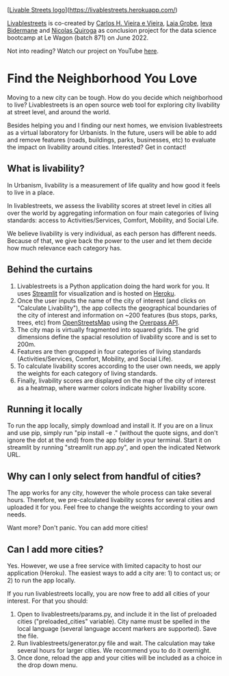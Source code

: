 [[Livable Streets logo](https://github.com/chvieira2/livablestreets/blob/master/livablestreets_logo.png)](https://livablestreets.herokuapp.com/)

[Livablestreets](https://livablestreets.herokuapp.com/) is co-created by [Carlos H. Vieira e Vieira](https://github.com/chvieira2), [Laia Grobe](https://github.com/Laiagdla), [Ieva Bidermane](https://github.com/ievabi) and [Nicolas Quiroga](https://github.com/nicoquiroga941) as conclusion project for the data science bootcamp at Le Wagon (batch 871) on June 2022.


Not into reading? Watch our project on YouTube [here](www.youtube.com).


# Find the Neighborhood You Love
Moving to a new city can be tough. How do you decide which neighborhood to live? Livablestreets is an open source web tool for exploring city livability at street level, and around the world.

Besides helping you and I finding our next homes, we envision livablestreets as a virtual laboratory for Urbanists. In the future, users will be able to add and remove features (roads, buildings, parks, businesses, etc) to evaluate the impact on livability around cities. Interested? Get in contact!



## What is livability?
In Urbanism, livability is a measurement of life quality and how good it feels to live in a place.

In livablestreets, we assess the livability scores at street level in cities all over the world by aggregating information on four main categories of living standards: access to Activities/Services, Comfort, Mobility, and Social Life.

We believe livability is very individual, as each person has different needs. Because of that, we give back the power to the user and let them decide how much relevance each category has.


## Behind the curtains
1. Livablestreets is a Python application doing the hard work for you. It uses [Streamlit](https://streamlit.io/) for visualization and is hosted on [Heroku](https://www.heroku.com).
2. Once the user inputs the name of the city of interest (and clicks on "Calculate Livability"), the app collects the geographical boundaries of the city of interest and information on ~200 features (bus stops, parks, trees, etc) from [OpenStreetsMap](www.openstreetmap.org) using the [Overpass API](http://overpass-api.de/).
3. The city map is virtually fragmented into squared grids. The grid dimensions define the spacial resolution of livability score and is set to 200m.
4. Features are then groupped in four categories of living standards (Activities/Services, Comfort, Mobility, and Social Life).
5. To calculate livability scores according to the user own needs, we apply the weights for each category of living standards.
6. Finally, livability scores are displayed on the map of the city of interest as a heatmap, where warmer colors indicate higher livability score.

## Running it locally
To run the app locally, simply download and install it. If you are on a linux and use pip, simply run "pip install -e ." (without the quote signs, and don't ignore the dot at the end) from the app folder in your terminal. Start it on streamlit by running "streamlit run app.py", and open the indicated Network URL.

## Why can I only select from handful of cities?
The app works for any city, however the whole process can take several hours. Therefore, we pre-calculated livability scores for several cities and uploaded it for you. Feel free to change the weights according to your own needs.

Want more? Don't panic. You can add more cities!

## Can I add more cities?
Yes. However, we use a free service with limited capacity to host our application (Heroku). The easiest ways to add a city are: 1) to contact us; or 2) to run the app locally.

If you run livablestreets locally, you are now free to add all cities of your interest. For that you should:
1. Open to livablestreets/params.py, and include it in the list of preloaded cities ("preloaded_cities" variable). City name must be spelled in the local language (several language accent markers are supported). Save the file.
2. Run livablestreets/generator.py file and wait. The calculation may take several hours for larger cities. We recommend you to do it overnight.
3. Once done, reload the app and your cities will be included as a choice in the drop down menu.
